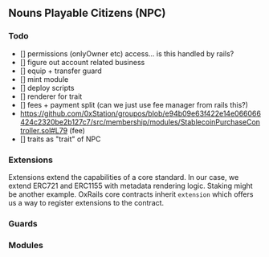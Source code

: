 ## Nouns Playable Citizens (NPC)

### Todo

- [] permissions (onlyOwner etc) access... is this handled by rails?
- [] figure out account related business
- [] equip + transfer guard
- [] mint module
- [] deploy scripts
- [] renderer for trait
- [] fees + payment split (can we just use fee manager from rails this?)
- https://github.com/0xStation/groupos/blob/e94b09e63f422e14e066066424c2320be2b127c7/src/membership/modules/StablecoinPurchaseController.sol#L79 (fee)
- [] traits as "trait" of NPC

### Extensions

Extensions extend the capabilities of a core standard. In our case, we extend ERC721 and ERC1155 with metadata rendering logic. Staking might be another example.
OxRails core contracts inherit `extension` which offers us a way to register extensions to the contract.

### Guards

### Modules
